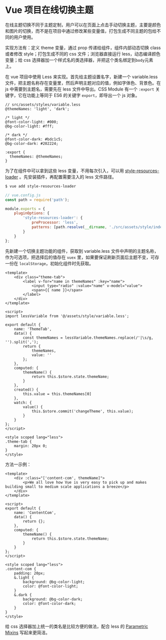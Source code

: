 # Vue 项目在线切换主题

在线主题切换不同于主题定制，用户可以在页面上点击手动切换主题，主要是颜色和图片的切换，而不是在项目中通过修改某些变量值，打包生成不同主题的包给不同的用户使用。

实现方法有：定义 theme 变量，通过 prop 传递给组件，组件内部动态切换 class 或者修改 style；打包生成不同的 css 文件；浏览器直接运行 less，动态编译颜色变量；给 css 选择器加一个样式名的类选择器，并把这个类名绑定到`body`元素上。

在 vue 项目中使用 Less 来实现。首先给主题设置名字，新建一个 variable.less 文件，把主题名称存在变量里，然后声明主题对应的值，例如字体色、背景色。在 js 中需要到主题名，需要先在 less 文件中导出。CSS Module 有一个 `:export` 关键字，它在功能上等同于 ES6 的关键字 `export`，即导出一个 js 对象。

```less
// src/assets/styles/variable.less
@themeNames: 'light', 'dark';

/* light */
@font-color-light: #000;
@bg-color-light: #fff;

/* dark */
@font-color-dark: #bdc1c5;
@bg-color-dark: #202224;

:export {
  themeNames: @themeNames;
}
```

为了在组件中可以拿到这些 less 变量，不用每次引入，可以用 [style-resources-loader](https://github.com/yenshih/style-resources-loader) 。先安装插件，再配置需要注入的 less 文件路径。

```bash
$ vue add style-resources-loader
```

```js
// vue.config.js
const path = require('path');

module.exports = {
    pluginOptions: {
        'style-resources-loader': {
            preProcessor: 'less',
            patterns: [path.resolve(__dirname, './src/assets/style/index.less')]
        }
    }
};

```

先新建一个切换主题功能的组件，获取到 variable.less 文件中声明的主题名称，作为可选项，把选择后的值存在 `vuex` 里，如果要保证刷新页面后主题不变，可存一份在 `localStorage`，初始化组件时先获取。

```vue
<template>
    <div class="theme-tab">
        <label v-for="name in themeNames" :key="name">
            <input type="radio" :value="name" v-model="value">
            <span>{{ name }}</span>
        </label>
    </div>
</template>

<script>
import lessVariable from '@/assets/style/variable.less';

export default {
    name: 'ThemeTab',
    data() {
        const themeNames = lessVariable.themeNames.replace(/'|\s/g, '').split(',');
        return {
            themeNames,
            value: ''
        };
    },
    computed: {
        themeName() {
            return this.$store.state.themeName;
        }
    },
    created() {
        this.value = this.themeNames[0]
    },
    watch: {
        value() {
            this.$store.commit('changeTheme', this.value);
        }
    }
};
</script>

<style scoped lang="less">
.theme-tab {
    margin: 20px 0;
}
</style>

```

方法一示例：

```vue
<template>
    <div :class="['content-com', themeName]">
        <p>We all love how Vue is very easy to pick up and makes building small to medium scale applications a breeze</p>
    </div>
</template>

<script>
export default {
    name: 'ContentCom',
    data() {
        return {};
    },
    computed: {
        themeName() {
            return this.$store.state.themeName;
        }
    }
};
</script>

<style scoped lang="less">
.content-com {
    padding: 20px;
    &.light {
        background: @bg-color-light;
        color: @font-color-light;
    }
    &.dark {
        background: @bg-color-dark;
        color: @font-color-dark;
    }
}
</style>

```

给 css 选择器加上统一的类名是比较方便的做法，配合 less 的  [Parametric Mixins](http://lesscss.org/features/#mixins-feature-mixins-parametric-feature) 写起来更简洁。

